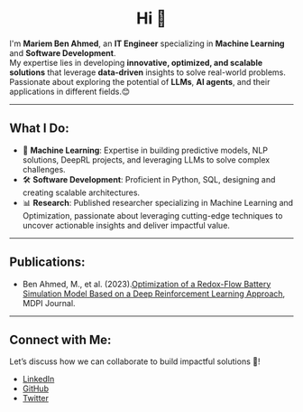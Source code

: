<h1 align="center">Hi 👋</h1>

I'm **Mariem Ben Ahmed**, an **IT Engineer** specializing in **Machine Learning** and **Software Development**.  
My expertise lies in developing **innovative, optimized, and scalable solutions** that leverage **data-driven** insights to solve real-world problems. Passionate about exploring the potential of **LLMs**, **AI agents**, and their applications in different fields.😊

---

## What I Do:

- 🧠 **Machine Learning**: Expertise in building predictive models, NLP solutions, DeepRL projects, and leveraging LLMs to solve complex challenges.
- 🛠 **Software Development**: Proficient in Python, SQL, designing and creating scalable architectures.
- 📊 **Research**: Published researcher specializing in Machine Learning and Optimization, passionate about leveraging cutting-edge techniques to uncover actionable insights and deliver impactful value.

---

## Publications:
- Ben Ahmed, M., et al. (2023).[Optimization of a Redox-Flow Battery Simulation Model Based on a Deep Reinforcement Learning Approach](https://www.mdpi.com/2313-0105/10/1/8), MDPI Journal.

---

## Connect with Me:

Let’s discuss how we can collaborate to build impactful solutions 🤍!

- [LinkedIn](https://www.linkedin.com/in/mariem-ben-ahmed-2073501b6/)
- [GitHub](https://github.com/MyriamBA)
- [Twitter](https://x.com/myriambenahmed5) 
